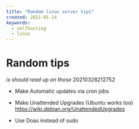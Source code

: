 ```yaml
---
title: "Random linux server tips"
created: 2021-01-14
keywords:
  - selfhosting
  - linux
---
```

# Random tips
*is should read up on those* 20210328212752


* Make Automatic updates via cron jobs
* Make Unattended Upgrades (Ubuntu works too) https://wiki.debian.org/UnattendedUpgrades


* Use Doas instead of sudo